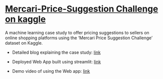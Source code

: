 # [Mercari-Price-Suggestion Challenge on kaggle](https://www.kaggle.com/competitions/mercari-price-suggestion-challenge)

A machine learning case study to offer pricing suggestions to sellers on online shopping platforms using the ‘Mercari Price Suggestion Challenge’ dataset on Kaggle.

- Detailed blog explaining the case study: [link](https://medium.com/@rakshith-s/mercari-price-suggestion-challenge-7d87c60cd0fa)

- Deployed Web App built using streamlit: [link](https://rak5hith-s-mercari-price-suggestion-streamlit-app-dhiz55.streamlit.app/)

- Demo video of using the Web app: [link](https://youtu.be/n5zvROerYyk)
